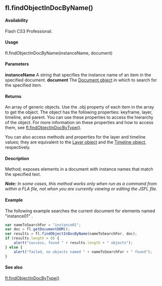 ## fl.findObjectInDocByName()

#### Availability

Flash CS3 Professional.

#### Usage

fl.findObjectInDocByName(instanceName, document)

#### Parameters

**instanceName** A string that specifies the instance name of an item in the specified document.
**document** The [Document object](../Document_object/document_summary.md) in which to search for the specified item.

#### Returns

An array of generic objects. Use the .obj property of each item in the array to get the object. The object has the following properties: keyframe, layer, timeline, and parent. You can use these properties to access the hierarchy of the object. For more information on these properties and how to access them, see [fl.findObjectInDocByType()](../flash_object_(fl)/fl28.md).

You can also access methods and properties for the layer and timeline values; they are equivalent to the [Layer object](../Layer_object/layer_summary.md) and the [Timeline object](../Timeline_object/timeline_summary.md), respectively.

#### Description

Method; exposes elements in a document with instance names that match the specified text.

***Note:** In some cases, this method works only when run as a command from within a FLA file, not when you are currently viewing or editing the JSFL file.*

#### Example

The following example searches the current document for elements named "instance01" .
```javascript
var nameToSearchFor = "instance01";
var doc = fl.getDocumentDOM();
var results = fl.findObjectInDocByName(nameToSearchFor, doc);
if (results.length > 0) {
    alert("success, found " + results.length + " objects");
} else {
    alert("failed, no objects named " + nameToSearchFor + " found");
}
```

#### See also

[fl.findObjectInDocByType()](../flash_object_(fl)/fl28.md)

<span id="fl.findObjectInDocByType()" class="anchor"></span>
